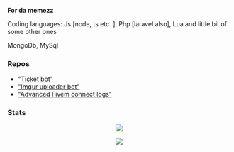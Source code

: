<strong>For da memezz</strong>
<p>Coding languages: Js [node, ts etc. ], Php [laravel also], Lua and little bit of some other ones</p>
<p>MongoDb, MySql</p>

### Repos
- ["Ticket bot"](https://github.com/fa1t666/ticketbotti)
- ["Imgur uploader bot"](https://github.com/fa1t666/imgur-uploader-bot)
- ["Advanced Fivem connect logs"](https://github.com/fa1t666/logit)

### Stats

<p align="center">
  <img src="https://github-readme-stats.vercel.app/api/top-langs/?username=fa1t666&layout=compact&theme=buefy" />
</p>

<p align="center">
  <img src="https://github-readme-stats.vercel.app/api?username=fa1t666&show_icons=true&include_all_commits=true&count_private=true&theme=buefy" />
</p>

